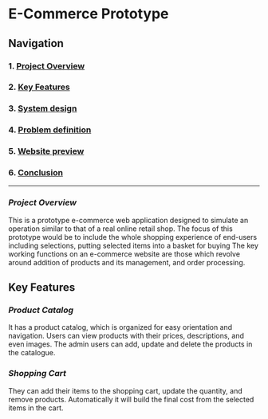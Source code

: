 # E-Commerce Prototype

## Navigation

### 1. [Project Overview](#1-project-overview)

### 2. [Key Features](#2-key-features)

### 3. [System design](./pages/system-design.md)

### 4. [Problem definition](./pages/problem-definition.md)

### 5. [Website preview](https://mihailscirba.github.io/E-COMMERCE-Prototype/)

### 6. [Conclusion](./pages/conclusion.md)

---

### *Project Overview*

This is a prototype e-commerce web application designed to simulate an operation similar to that of a real online retail shop. The focus of this prototype would be to include the whole shopping experience of end-users including selections, putting selected items into a basket for buying The key working functions on an e-commerce website are those which revolve around addition of products and its management, and order processing.

## Key Features

### *Product Catalog*

It has a product catalog, which is organized for easy orientation and navigation.
Users can view products with their prices, descriptions, and even images.
The admin users can add, update and delete the products in the catalogue.

### *Shopping Cart*

They can add their items to the shopping cart, update the quantity, and remove products.
Automatically it will build the final cost from the selected items in the cart.
